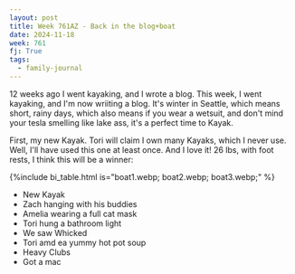 ```yaml
---
layout: post
title: Week 761AZ - Back in the blog+boat
date: 2024-11-18
week: 761
fj: True
tags:
  - family-journal
---
```


12 weeks ago I went kayaking, and I wrote a blog. This week, I went kayaking, and I'm now wriiting a blog.  It's winter in Seattle, which means short, rainy days, which also means if you wear a wetsuit, and don't mind your tesla smelling like lake ass, it's a perfect time to Kayak.


First, my new Kayak. Tori will claim I own many Kayaks, which I never use. Well, I'll have used this one at least once. And I love it! 26 lbs, with foot rests, I think this will be  a winner:

{%include bi_table.html is="boat1.webp; boat2.webp; boat3.webp;" %}


- New Kayak
- Zach hanging with his buddies
- Amelia wearing a full cat mask
- Tori hung a bathroom light
- We saw Whicked
- Tori amd ea yummy hot pot soup
- Heavy Clubs
- Got a mac

